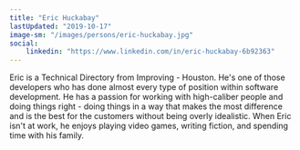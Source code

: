 ```yaml
---
title: "Eric Huckabay"
lastUpdated: "2019-10-17"
image-sm: "/images/persons/eric-huckabay.jpg"
social:
    linkedin: "https://www.linkedin.com/in/eric-huckabay-6b92363"    
---
```


Eric is a Technical Directory from Improving - Houston. He's one of those developers who has done almost every type of position within software development. He has a passion for working with high-caliber people and doing things right - doing things in a way that makes the most difference and is the best for the customers without being overly idealistic. When Eric isn't at work, he enjoys playing video games, writing fiction, and spending time with his family.
